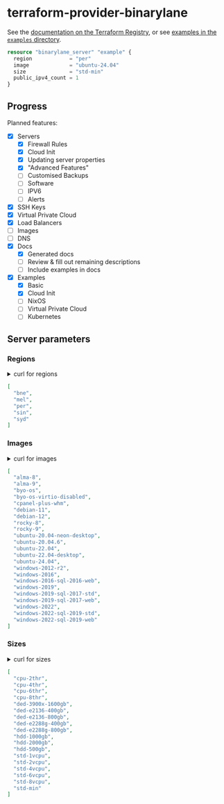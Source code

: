 # terraform-provider-binarylane

See the [documentation on the Terraform Registry](https://registry.terraform.io/providers/oscarhermoso/binarylane/latest), or see [examples in the `examples` directory](./examples/README.md).

```terraform
resource "binarylane_server" "example" {
  region            = "per"
  image             = "ubuntu-24.04"
  size              = "std-min"
  public_ipv4_count = 1
}
```

## Progress

Planned features:

- [x] Servers
  - [x] Firewall Rules
  - [x] Cloud Init
  - [x] Updating server properties
  - [x] "Advanced Features"
  - [ ] Customised Backups
  - [ ] Software
  - [ ] IPV6
  - [ ] Alerts
- [x] SSH Keys
- [x] Virtual Private Cloud
- [x] Load Balancers
- [ ] Images
- [ ] DNS
- [x] Docs
  - [x] Generated docs
  - [ ] Review & fill out remaining descriptions
  - [ ] Include examples in docs
- [x] Examples
  - [x] Basic
  - [x] Cloud Init
  - [ ] NixOS
  - [ ] Virtual Private Cloud
  - [ ] Kubernetes

## Server parameters

### Regions

<details>
<summary>curl for regions</summary>

```sh
curl -X GET "https://api.binarylane.com.au/v2/regions" \
  -H "Authorization: Bearer $BINARYLANE_API_TOKEN" > tmp/regions.json

jq '[ .regions[] | .slug ] | sort' tmp/regions.json
```
</details>

```json
[
  "bne",
  "mel",
  "per",
  "sin",
  "syd"
]
```

### Images

<details>
<summary>curl for images</summary>

```sh
curl -X GET "https://api.binarylane.com.au/v2/images?type=distribution&&page=1&per_page=200" \
  -H "Authorization: Bearer $BINARYLANE_API_TOKEN" > tmp/images.json

jq '[ .images[] | .slug ] | sort' tmp/images.json
```
</details>

```json
[
  "alma-8",
  "alma-9",
  "byo-os",
  "byo-os-virtio-disabled",
  "cpanel-plus-whm",
  "debian-11",
  "debian-12",
  "rocky-8",
  "rocky-9",
  "ubuntu-20.04-neon-desktop",
  "ubuntu-20.04.6",
  "ubuntu-22.04",
  "ubuntu-22.04-desktop",
  "ubuntu-24.04",
  "windows-2012-r2",
  "windows-2016",
  "windows-2016-sql-2016-web",
  "windows-2019",
  "windows-2019-sql-2017-std",
  "windows-2019-sql-2017-web",
  "windows-2022",
  "windows-2022-sql-2019-std",
  "windows-2022-sql-2019-web"
]
```

### Sizes

<details>
<summary>curl for sizes</summary>

```sh
curl -X GET "https://api.binarylane.com.au/v2/sizes" \
  -H "Authorization: Bearer $BINARYLANE_API_TOKEN" > tmp/sizes.json

jq '[ .sizes[] | .slug ] | sort' tmp/sizes.json
```
</details>

```json
[
  "cpu-2thr",
  "cpu-4thr",
  "cpu-6thr",
  "cpu-8thr",
  "ded-3900x-1600gb",
  "ded-e2136-400gb",
  "ded-e2136-800gb",
  "ded-e2288g-400gb",
  "ded-e2288g-800gb",
  "hdd-1000gb",
  "hdd-2000gb",
  "hdd-500gb",
  "std-1vcpu",
  "std-2vcpu",
  "std-4vcpu",
  "std-6vcpu",
  "std-8vcpu",
  "std-min"
]
```
